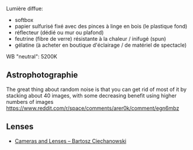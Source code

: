 Lumière diffue:

- softbox
- papier sulfurisé fixé avec des pinces à linge en bois (le plastique fond)
- réflecteur (dédié ou mur ou plafond)
- feutrine (fibre de verre) résistante à la chaleur / inifugé (spun)
- gélatine (à acheter en boutique d'éclairage / de matériel de spectacle)

WB "neutral": 5200K

## Astrophotographie

The great thing about random noise is that you can get rid of most of it by stacking about 40 images, with some decreasing benefit using higher numbers of images
https://www.reddit.com/r/space/comments/arer0k/comment/egn6mbz

## Lenses

- [Cameras and Lenses – Bartosz Ciechanowski](https://web.archive.org/web/20210112170311/https://ciechanow.ski/cameras-and-lenses/)
